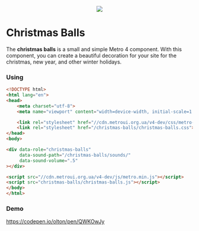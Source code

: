 <p align="center">

<img src="https://metroui.org.ua/images/christmas-balls.png">

</p>

# Christmas Balls

The **christmas balls** is a small and simple Metro 4 component. 
With this component, you can create a beautiful decoration for your site for the christmas, new year, and other winter holidays.

### Using

```html
<!DOCTYPE html>
<html lang="en">
<head>
    <meta charset="utf-8">
    <meta name="viewport" content="width=device-width, initial-scale=1.0, maximum-scale=1.0, user-scalable=no">

    <link rel="stylesheet" href="//cdn.metroui.org.ua/v4-dev/css/metro-all.min.css">
    <link rel="stylesheet" href="/christmas-balls/christmas-balls.css">
</head>
<body>

<div data-role="christmas-balls" 
     data-sound-path="/christmas-balls/sounds/"
     data-sound-volume=".5"
></div>

<script src="//cdn.metroui.org.ua/v4-dev/js/metro.min.js"></script>
<script src="christmas-balls/christmas-balls.js"></script>
</body>
</html>

```

### Demo

https://codepen.io/olton/pen/QWKOwJy